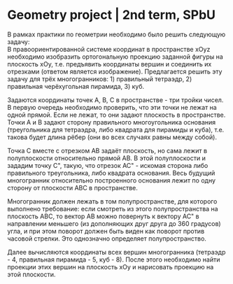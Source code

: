 # Geometry project | 2nd term, SPbU
В рамках практики по геометрии необходимо было решить следующую задачу:  
В правоориентированной системе координат в пространстве xOyz необходимо изобразить ортогональную проекцию заданной фигуры на плоскость xOy, т.е. предъявить координаты вершин и соединить их отрезками (ответом является изображение). Предлагается решить эту задачу для трёх многогранников: 1) правильный тетраэдр, 2) правильная черёхугольная пирамида, 3) куб.  
  
Задаются координаты точек А, В, С в пространстве - три тройки чисел. В первую очередь необходимо проверить, что эти точки не лежат на одной прямой. Если не лежат, то они задают плоскость в пространстве. Точки А и В задают сторону правильного многоугольника основания (треугольника для тетраэдра, либо квадрата для пирамиды и куба), т.е. такова будет длина рёбер (они во всех случаях равны между собой).  
  
Точка С вместе с отрезком АВ задаёт плоскость, но сама лежит в полуплоскости относительно прямой АВ. В этой полуплоскости и зададим точку С", такую, что отрезок АС" - искомая сторона либо правильного треугольника, либо квадрата основания. Весь будущий многогранник относительно построенного основания лежит по одну сторону от плоскости АВС в пространстве.  
  
Многогранник должен лежать в том полупространстве, для которого выполнено требование: если смотреть из этого полупространства на плоскость АВС, то вектор АВ можно повернуть к вектору АС" в направлении меньшего (из дополняющих друг друга до 360 градусов) угла, и при этом поворот должен быть виден как поворот против часовой стрелки. Это однозначно определяет полупространство.  
  
Далее вычисляются координаты всех вершин многогранника (тетраэдр - 4, правильная пирамида - 5, куб - 8). После этого необходимо найти проекции этих вершин на плоскость хОу и нарисовать проекцию на этой плоскости.

